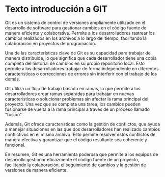 # Texto introducción a GIT

Git es un sistema de control de versiones ampliamente utilizado en el desarrollo de software para gestionar cambios en el código fuente de manera eficiente y colaborativa. Permite a los desarrolladores rastrear los cambios realizados en los archivos a lo largo del tiempo, facilitando la colaboración en proyectos de programación.

Una de las características clave de Git es su capacidad para trabajar de manera distribuida, lo que significa que cada desarrollador tiene una copia completa del historial de cambios en su propio repositorio local. Esto permite a los desarrolladores trabajar de forma independiente en diferentes características o correcciones de errores sin interferir con el trabajo de los demás.

Git utiliza un flujo de trabajo basado en ramas, lo que permite a los desarrolladores crear ramas separadas para trabajar en nuevas características o solucionar problemas sin afectar la rama principal del proyecto. Una vez que se completa una tarea, los cambios pueden fusionarse de vuelta a la rama principal a través de un proceso llamado "fusión".

Además, Git ofrece características como la gestión de conflictos, que ayuda a manejar situaciones en las que dos desarrolladores han realizado cambios conflictivos en el mismo archivo. Esto permite resolver estos conflictos de manera efectiva y garantizar que el código resultante sea coherente y funcional.

En resumen, Git es una herramienta poderosa que permite a los equipos de desarrollo gestionar eficazmente el código fuente de un proyecto, facilitando la colaboración, el seguimiento de cambios y la gestión de versiones de manera eficiente.
